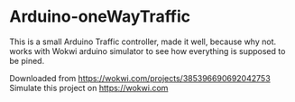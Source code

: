 # Arduino-oneWayTraffic
This is a small Arduino Traffic controller, made it well, because why not. works with Wokwi arduino simulator to see how everything is supposed to be pined.</br>

Downloaded from https://wokwi.com/projects/385396690692042753</br>
Simulate this project on https://wokwi.com</br>
